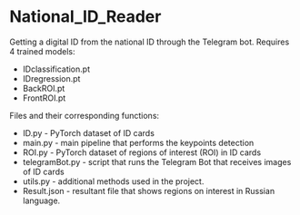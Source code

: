 # National_ID_Reader
Getting a digital ID from the national ID through the Telegram bot. Requires 4 trained models:
- IDclassification.pt
- IDregression.pt
- BackROI.pt
- FrontROI.pt

Files and their corresponding functions:
- ID.py - PyTorch dataset of ID cards
- main.py - main pipeline that performs the keypoints detection
- ROI.py - PyTorch dataset of regions of interest (ROI) in ID cards
- telegramBot.py - script that runs the Telegram Bot that receives images of ID cards
- utils.py - additional methods used in the project.
- Result.json - resultant file that shows regions on interest in Russian language.
